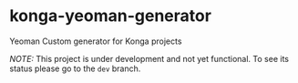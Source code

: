 # konga-yeoman-generator
Yeoman Custom generator for Konga projects

*NOTE:* This project is under development and not yet functional. To see its status please go to the `dev` branch.
